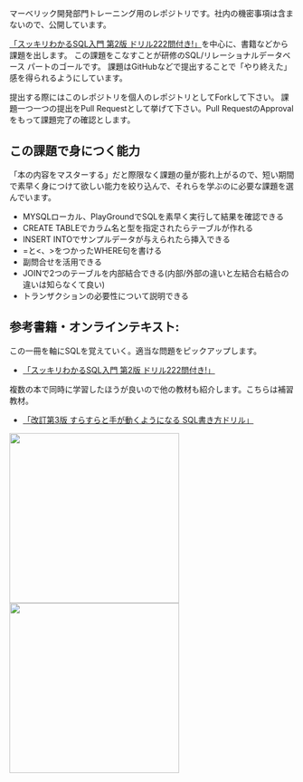 マーベリック開発部門トレーニング用のレポジトリです。社内の機密事項は含まないので、公開しています。

[「スッキリわかるSQL入門 第2版 ドリル222問付き!」](https://amzn.to/2Su2ysV)を中心に、書籍などから課題を出します。 この課題をこなすことが研修のSQL/リレーショナルデータベース パートのゴールです。
課題はGitHubなどで提出することで「やり終えた」感を得られるようにしています。

提出する際にはこのレポジトリを個人のレポジトリとしてForkして下さい。
課題一つ一つの提出をPull Requestとして挙げて下さい。Pull RequestのApprovalをもって課題完了の確認とします。

## この課題で身につく能力

「本の内容をマスターする」だと際限なく課題の量が膨れ上がるので、短い期間で素早く身につけて欲しい能力を絞り込んで、それらを学ぶのに必要な課題を選んでいます。

- MYSQLローカル、PlayGroundでSQLを素早く実行して結果を確認できる
- CREATE TABLEでカラム名と型を指定されたらテーブルが作れる
- INSERT INTOでサンプルデータが与えられたら挿入できる
- =と<、>をつかったWHERE句を書ける
- 副問合せを活用できる
- JOINで2つのテーブルを内部結合できる(内部/外部の違いと左結合右結合の違いは知らなくて良い)
- トランザクションの必要性について説明できる


## 参考書籍・オンラインテキスト:

この一冊を軸にSQLを覚えていく。適当な問題をピックアップします。
- [「スッキリわかるSQL入門 第2版 ドリル222問付き!」](https://amzn.to/2Su2ysV)

複数の本で同時に学習したほうが良いので他の教材も紹介します。こちらは補習教材。
- [「改訂第3版 すらすらと手が動くようになる SQL書き方ドリル」](https://amzn.to/2USAdOm)

<img width=300 src="https://user-images.githubusercontent.com/7414320/76589453-7ccd8980-652d-11ea-8f2a-44f49893e085.png"><img width=300 src="https://user-images.githubusercontent.com/7414320/76589462-848d2e00-652d-11ea-9dcb-8230746f2386.png">

